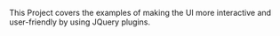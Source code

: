 

 This Project covers the examples of making the UI more interactive and user-friendly by using JQuery plugins.
 
